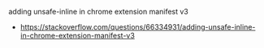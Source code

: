 
adding unsafe-inline in chrome extension manifest v3
- https://stackoverflow.com/questions/66334931/adding-unsafe-inline-in-chrome-extension-manifest-v3
